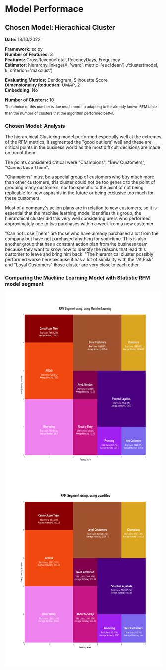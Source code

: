 # Model Performace


## Chosen Model: Hierachical Cluster

**Date:** 18/10/2022

**Framework:** scipy<br>
**Number of Features:** 3<br>
**Features:** GrossRevenueTotal, RecencyDays, Frequency<br>
**Estimator:**  hierarchy.linkage(X, 'ward', metric='euclidean')
                     .fcluster(model, k, criterion='maxclust')<br>

**Evaluating Metrics:** Dendogram, Silhouette Score<br>
**Dimensionality Reduction:** UMAP, 2<br>
**Embedding:** No<br>

**Number of Clusters:** 10<br>
<sub>The choice of this number is due much more to adapting to the already known RFM table than the number of clusters that the algorithm performed better.</sub><br>

### Chosen Model: Analysis

The hierarchical Clustering model performed especially well at the extremes of the RFM metrics, it segmented the "good outliers" well and these are critical points in the business world as the most difficult decisions are made on top of them.

The points considered critical were "Champions", "New Customers", "Cannot Lose Them". 

"Champions" must be a special group of customers who buy much more than other customers, this cluster could not be too generic to the point of grouping many customers, nor too specific to the point of not being replicable for new aspirants in the future or being exclusive too much for these customers.


 Most of a company's action plans are in relation to new customers, so it is essential that the machine learning model identifies this group, the hierarchical cluster did this very well considering users who performed approximately one to two purchases within a week from a new customer.

 "Can not Lose Them" are those who have already purchased a lot from the company but have not purchased anything for sometime. This is also another group that has a constant action plan from the business team because they want to know how to identify the reasons that lead this customer to leave and bring him back. "The hierarchical cluster possibly performed worse here because it has a lot of similarity with the "At Risk" and "Loyal Customers" those cluster are very close to each other.


 ### Comparing the Machine Learning Model with Statistic RFM model segment

  <center><img src="../images/rfm_ml.png" alt="rfm_ml" width="800" height="600"/></center>

 <center><img src="../images/rfm_statistic.png" alt="rfm_ml" width="800" height="600"/></center>